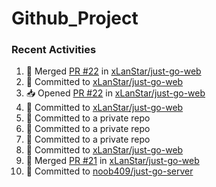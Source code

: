 # Github_Project

### Recent Activities
<!--START_SECTION:activity-->
1. 🔀 Merged [PR #22](https://github.com/xLanStar/just-go-web/pull/22) in [xLanStar/just-go-web](https://github.com/xLanStar/just-go-web)
2. 📝 Committed to [xLanStar/just-go-web](https://github.com/xLanStar/just-go-web/commit/a72e00f6880e7086930147a60997356b88b13693)
3. 📥 Opened [PR #22](https://github.com/xLanStar/just-go-web/pull/22) in [xLanStar/just-go-web](https://github.com/xLanStar/just-go-web)
4. 📝 Committed to [xLanStar/just-go-web](https://github.com/xLanStar/just-go-web/commit/8d6b8a2963bcfc3fc5461c9bfd9f260583d844f8)
5. 📝 Committed to a private repo
6. 📝 Committed to a private repo
7. 📝 Committed to a private repo
8. 📝 Committed to [xLanStar/just-go-web](https://github.com/xLanStar/just-go-web/commit/f50b65418829728c1e628d2cee3727caa42ca184)
9. 🔀 Merged [PR #21](https://github.com/xLanStar/just-go-web/pull/21) in [xLanStar/just-go-web](https://github.com/xLanStar/just-go-web)
10. 📝 Committed to [noob409/just-go-server](https://github.com/noob409/just-go-server/commit/a5f425c1af1c4c8b1574e07d29ed48441dc9eea3)
<!--END_SECTION:activity-->
